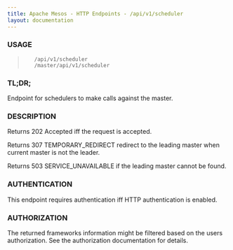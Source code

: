 ```yaml
---
title: Apache Mesos - HTTP Endpoints - /api/v1/scheduler
layout: documentation
---
```

<!--- This is an automatically generated file. DO NOT EDIT! --->

### USAGE ###
>        /api/v1/scheduler
>        /master/api/v1/scheduler

### TL;DR; ###
Endpoint for schedulers to make calls against the master.

### DESCRIPTION ###
Returns 202 Accepted iff the request is accepted.

Returns 307 TEMPORARY_REDIRECT redirect to the leading master when
current master is not the leader.

Returns 503 SERVICE_UNAVAILABLE if the leading master cannot be
found.


### AUTHENTICATION ###
This endpoint requires authentication iff HTTP authentication is
enabled.

### AUTHORIZATION ###
The returned frameworks information might be filtered based on the
users authorization.
See the authorization documentation for details.
